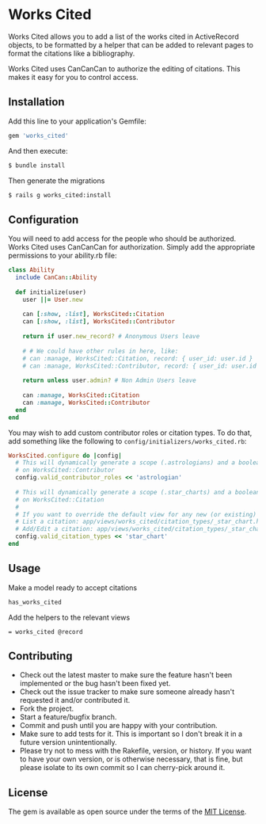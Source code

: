 # Works Cited
Works Cited allows you to add a list of the works cited in ActiveRecord objects, to be formatted by a helper that can be added to relevant pages to format the citations like a bibliography.

Works Cited uses CanCanCan to authorize the editing of citations. This makes it easy for you to control access.

## Installation
Add this line to your application's Gemfile:

```ruby
gem 'works_cited'
```

And then execute:
```bash
$ bundle install
```

Then generate the migrations
```bash
$ rails g works_cited:install
```

## Configuration

You will need to add access for the people who should be authorized. Works Cited uses CanCanCan for authorization. Simply add the appropriate permissions to your ability.rb file:

```ruby
class Ability
  include CanCan::Ability
  
  def initialize(user)
    user ||= User.new
    
    can [:show, :list], WorksCited::Citation
    can [:show, :list], WorksCited::Contributor
    
    return if user.new_record? # Anonymous Users leave
    
    # # We could have other rules in here, like:
    # can :manage, WorksCited::Citation, record: { user_id: user.id }
    # can :manage, WorksCited::Contributor, record: { user_id: user.id }
    
    return unless user.admin? # Non Admin Users leave
    
    can :manage, WorksCited::Citation
    can :manage, WorksCited::Contributor
  end
end
```

You may wish to add custom contributor roles or citation types. To do that, add something like the following to `config/initializers/works_cited.rb`:

```ruby
WorksCited.configure do |config|
  # This will dynamically generate a scope (.astrologians) and a boolean check (#astrologian?)
  # on WorksCited::Contributor
  config.valid_contributor_roles << 'astrologian'
  
  # This will dynamically generate a scope (.star_charts) and a boolean check (#star_chart?)
  # on WorksCited::Citation
  # 
  # If you want to override the default view for any new (or existing) types:
  # List a citation: app/views/works_cited/citation_types/_star_chart.html.[haml/erb]
  # Add/Edit a citation: app/views/works_cited/citation_types/_star_chart_form.html.[haml/erb]
  config.valid_citation_types << 'star_chart' 
end
```

## Usage
Make a model ready to accept citations

```ruby
has_works_cited
```

Add the helpers to the relevant views

```haml
= works_cited @record
```

## Contributing
* Check out the latest master to make sure the feature hasn't been implemented or the bug hasn't been fixed yet.
* Check out the issue tracker to make sure someone already hasn't requested it and/or contributed it.
* Fork the project.
* Start a feature/bugfix branch.
* Commit and push until you are happy with your contribution.
* Make sure to add tests for it. This is important so I don't break it in a future version unintentionally.
* Please try not to mess with the Rakefile, version, or history. If you want to have your own version, or is otherwise necessary, that is fine, but please isolate to its own commit so I can cherry-pick around it.

## License
The gem is available as open source under the terms of the [MIT License](https://opensource.org/licenses/MIT).
